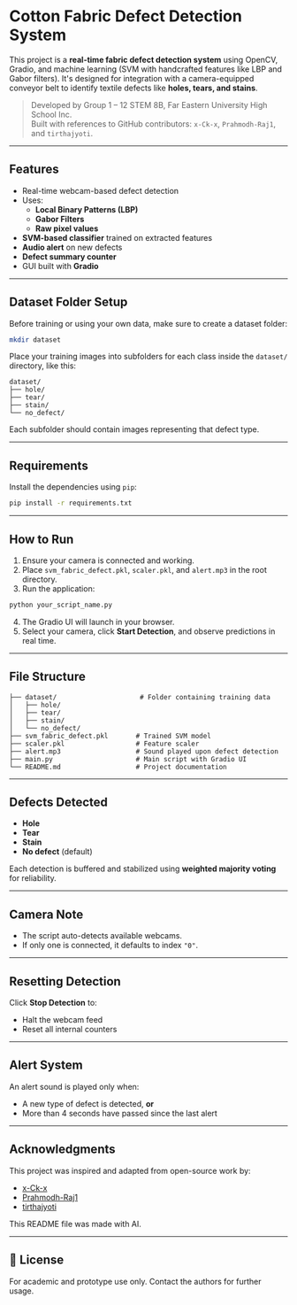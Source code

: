 # Cotton Fabric Defect Detection System

This project is a **real-time fabric defect detection system** using OpenCV, Gradio, and machine learning (SVM with handcrafted features like LBP and Gabor filters). It's designed for integration with a camera-equipped conveyor belt to identify textile defects like **holes, tears, and stains**.

> Developed by Group 1 – 12 STEM 8B, Far Eastern University High School Inc.  
> Built with references to GitHub contributors: `x-Ck-x`, `Prahmodh-Raj1`, and `tirthajyoti`.

---

## Features

- Real-time webcam-based defect detection
- Uses:
  - **Local Binary Patterns (LBP)**
  - **Gabor Filters**
  - **Raw pixel values**
- **SVM-based classifier** trained on extracted features
- **Audio alert** on new defects
- **Defect summary counter**
- GUI built with **Gradio**

---

## Dataset Folder Setup

Before training or using your own data, make sure to create a dataset folder:

```bash
mkdir dataset
```

Place your training images into subfolders for each class inside the `dataset/` directory, like this:

```
dataset/
├── hole/
├── tear/
├── stain/
└── no_defect/
```

Each subfolder should contain images representing that defect type.

---

## Requirements

Install the dependencies using `pip`:

```bash
pip install -r requirements.txt
```

---

## How to Run

1. Ensure your camera is connected and working.
2. Place `svm_fabric_defect.pkl`, `scaler.pkl`, and `alert.mp3` in the root directory.
3. Run the application:

```bash
python your_script_name.py
```

4. The Gradio UI will launch in your browser.
5. Select your camera, click **Start Detection**, and observe predictions in real time.

---

## File Structure

```plaintext
├── dataset/                     # Folder containing training data
│   ├── hole/
│   ├── tear/
│   ├── stain/
│   └── no_defect/
├── svm_fabric_defect.pkl       # Trained SVM model
├── scaler.pkl                  # Feature scaler
├── alert.mp3                   # Sound played upon defect detection
├── main.py                     # Main script with Gradio UI
└── README.md                   # Project documentation
```

---

## Defects Detected

- **Hole**
- **Tear**
- **Stain**
- **No defect** (default)

Each detection is buffered and stabilized using **weighted majority voting** for reliability.

---

## Camera Note

- The script auto-detects available webcams.
- If only one is connected, it defaults to index `"0"`.

---

## Resetting Detection

Click **Stop Detection** to:
- Halt the webcam feed
- Reset all internal counters

---

## Alert System

An alert sound is played only when:
- A new type of defect is detected, **or**
- More than 4 seconds have passed since the last alert

---

## Acknowledgments

This project was inspired and adapted from open-source work by:
- [x-Ck-x](https://github.com/x-Ck-x)
- [Prahmodh-Raj1](https://github.com/Prahmodh-Raj1)
- [tirthajyoti](https://github.com/tirthajyoti)

This README file was made with AI.

---

## 📄 License

For academic and prototype use only. Contact the authors for further usage.
